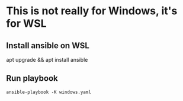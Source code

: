 # This is not really for Windows, it's for WSL

## Install ansible on WSL

apt upgrade && apt install ansible

## Run playbook

`ansible-playbook -K windows.yaml`
